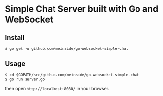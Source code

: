 # Simple Chat Server built with Go and WebSocket

## Install

```
$ go get -u github.com/meinside/go-websocket-simple-chat
```

## Usage

```
$ cd $GOPATH/src/github.com/meinside/go-websocket-simple-chat
$ go run server.go
```

then open `http://localhost:8080/` in your browser.

